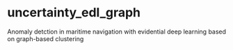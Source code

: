 # uncertainty_edl_graph
Anomaly detction in maritime navigation with evidential deep learning based on graph-based clustering
